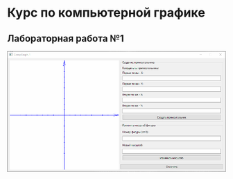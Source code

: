 # Курс по компьютерной графике
 
## Лабораторная работа №1

![Game](https://github.com/KiShiVi/ComputerGraphics/blob/main/Media/CompGraph1.gif)